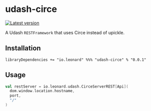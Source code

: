 # udash-circe

[![Latest version](https://index.scala-lang.org/leonardehrenfried/udash-circe/udash-circe/latest.svg)](https://index.scala-lang.org/leonardehrenfried/udash-circe/udash-circe)

A Udash `RESTFramework` that uses Circe instead of upickle.

## Installation

```
libraryDependencies += "io.leonard" %%% "udash-circe" % "0.0.1"
```

## Usage

```scala
val restServer = io.leonard.udash.CirceServerREST[Api](
  dom.window.location.hostname,
  port,
  "/"
)
```
